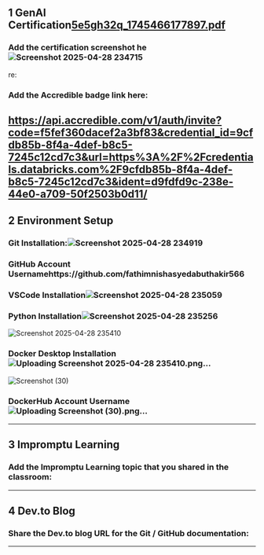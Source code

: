 ## 1 GenAI Certification[5e5gh32q_1745466177897.pdf](https://github.com/user-attachments/files/19946278/5e5gh32q_1745466177897.pdf)

### Add the certification screenshot he![Screenshot 2025-04-28 234715](https://github.com/user-attachments/assets/cd0af1ce-320c-484c-8adb-4dcc7e2ee658)
re:
### Add the Accredible badge link here: 
https://api.accredible.com/v1/auth/invite?code=f5fef360dacef2a3bf83&credential_id=9cfdb85b-8f4a-4def-b8c5-7245c12cd7c3&url=https%3A%2F%2Fcredentials.databricks.com%2F9cfdb85b-8f4a-4def-b8c5-7245c12cd7c3&ident=d9fdfd9c-238e-44e0-a709-50f2503b0d11/
-----
## 2 Environment Setup
### Git Installation:![Screenshot 2025-04-28 234919](https://github.com/user-attachments/assets/60e37f41-5338-435b-a4b2-78f9e29fceec)

### GitHub Account Usernamehttps://github.com/fathimnishasyedabuthakir566
### VSCode Installation![Screenshot 2025-04-28 235059](https://github.com/user-attachments/assets/05c0e0dc-d6ae-4d3a-8ac8-7cfa75e7f0ca)

### Python Installation![Screenshot 2025-04-28 235256](https://github.com/user-attachments/assets/30813fc7-09fa-4f89-b8d4-a7dda2ce07da)
![Screenshot 2025-04-28 235410](https://github.com/user-attachments/assets/7a3f803a-07c5-4118-b9c8-35b1149016f0)

### Docker Desktop Installation![Uploading Screenshot 2025-04-28 235410.png…]()
![Screenshot (30)](https://github.com/user-attachments/assets/b1817890-3f45-48ed-8264-869f8311784d)

### DockerHub Account Username![Uploading Screenshot (30).png…]()

-----
## 3 Impromptu Learning
### Add the Impromptu Learning topic that you shared in the classroom:
-----
## 4 Dev.to Blog
### Share the Dev.to blog URL for the Git / GitHub documentation:
-----
